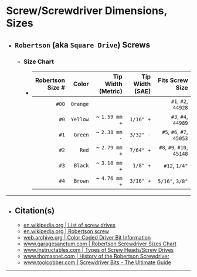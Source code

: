 <!-- https://github.com/mcavallo-git/Coding/blob/main/hardware/screws-screwdrivers/robertson-square-drive_dimensions-sizes.md -->

# Screw/Screwdriver Dimensions, Sizes

- ## `Robertson` (aka `Square Drive`) Screws
  - ### Size Chart
    - | Robertson<br />Size # |    Color | Tip Width<br />(Metric) | Tip Width<br />(SAE) |            Fits Screw Size |
      | --------------------: | -------: | ----------------------: | -------------------: | -------------------------: |
      |                 `#00` | `Orange` |                         |                      |        `#1`, `#2`, `44928` |
      |                  `#0` | `Yellow` |           ~ `1.59 mm +` |            `1/16" +` |        `#3`, `#4`, `44989` |
      |                  `#1` |  `Green` |           ~ `2.38 mm -` |            `3/32" -` |  `#5`, `#6`, `#7`, `45053` |
      |                  `#2` |    `Red` |           ~ `2.79 mm +` |            `7/64" +` | `#8`, `#9`, `#10`, `45148` |
      |                  `#3` |  `Black` |           ~ `3.18 mm +` |             `1/8" +` |              `#12`, `1/4"` |
      |                  `#4` |  `Brown` |           ~ `4.76 mm +` |            `3/16" +` |            `5/16"`, `3/8"` |

***

- ## Citation(s)
  - [en.wikipedia.org | List of screw drives](https://en.wikipedia.org/wiki/List_of_screw_drives)
  - [en.wikipedia.org | Robertson screw](https://en.wikipedia.org/wiki/Robertson_screw)
  - [web.archive.org | Color Coded Driver Bit Information](https://web.archive.org/web/20081122103624/http://www.mcfeelys.com/tech/dbs.aspx)
  - [www.garagesanctum.com | Robertson Screwdriver Sizes Chart](https://www.garagesanctum.com/size-chart/screwdriver-sizes-chart/#ftoc-heading-3)
  - [www.instructables.com | Types of Screw Heads/Screw Drives](https://www.instructables.com/Types-of-Screw-Heads/)
  - [www.thomasnet.com | History of the Robertson Screwdriver](https://www.thomasnet.com/articles/hardware/robertson-screwdriver-history)
  - [www.toolcobber.com | Screwdriver Bits - The Ultimate Guide](https://www.toolcobber.com.au/power-tools/drilling/accessories/screwdriver-bits/)

***
